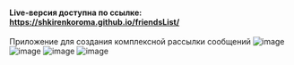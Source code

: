 #### Live-версия доступна по ссылке: https://shkirenkoroma.github.io/friendsList/

Приложение для создания комплексной рассылки сообщений
![image](https://user-images.githubusercontent.com/61347452/228729022-1e93463a-7e60-417f-9b63-c0b9b7190db1.png)
![image](https://user-images.githubusercontent.com/61347452/228729144-4419df95-0ea5-41cc-a0b4-f6bd67372a9f.png)
![image](https://user-images.githubusercontent.com/61347452/228729188-778698ec-3bb9-46a4-9095-cad8befaeb02.png)
![image](https://user-images.githubusercontent.com/61347452/228729222-0b14a594-2e7a-4899-b3a8-4c69c1c19c03.png)

